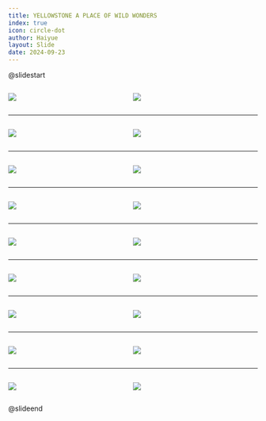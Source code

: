 ```yaml
---
title: YELLOWSTONE A PLACE OF WILD WONDERS
index: true
icon: circle-dot
author: Haiyue
layout: Slide
date: 2024-09-23
---
```

 
@slidestart

<div style="display:flex">
<div style="flex:1">

![](https://raw.githubusercontent.com/yclord/reading/refs/heads/master/english/Level-N/YELLOWSTONE%20A%20PLACE%20OF%20WILD%20WONDERS/001.webp)
</div>
<div style="flex:1">

![](https://raw.githubusercontent.com/yclord/reading/refs/heads/master/english/Level-N/YELLOWSTONE%20A%20PLACE%20OF%20WILD%20WONDERS/002.webp)
</div>
</div>

---

<div style="display:flex">
<div style="flex:1">

![](https://raw.githubusercontent.com/yclord/reading/refs/heads/master/english/Level-N/YELLOWSTONE%20A%20PLACE%20OF%20WILD%20WONDERS/003.webp)
</div>
<div style="flex:1">

![](https://raw.githubusercontent.com/yclord/reading/refs/heads/master/english/Level-N/YELLOWSTONE%20A%20PLACE%20OF%20WILD%20WONDERS/004.webp)
</div>
</div>

---

<div style="display:flex">
<div style="flex:1">

![](https://raw.githubusercontent.com/yclord/reading/refs/heads/master/english/Level-N/YELLOWSTONE%20A%20PLACE%20OF%20WILD%20WONDERS/005.webp)
</div>
<div style="flex:1">

![](https://raw.githubusercontent.com/yclord/reading/refs/heads/master/english/Level-N/YELLOWSTONE%20A%20PLACE%20OF%20WILD%20WONDERS/006.webp)
</div>
</div>

---

<div style="display:flex">
<div style="flex:1">

![](https://raw.githubusercontent.com/yclord/reading/refs/heads/master/english/Level-N/YELLOWSTONE%20A%20PLACE%20OF%20WILD%20WONDERS/007.webp)
</div>
<div style="flex:1">

![](https://raw.githubusercontent.com/yclord/reading/refs/heads/master/english/Level-N/YELLOWSTONE%20A%20PLACE%20OF%20WILD%20WONDERS/008.webp)
</div>
</div>

---

<div style="display:flex">
<div style="flex:1">

![](https://raw.githubusercontent.com/yclord/reading/refs/heads/master/english/Level-N/YELLOWSTONE%20A%20PLACE%20OF%20WILD%20WONDERS/009.webp)
</div>
<div style="flex:1">

![](https://raw.githubusercontent.com/yclord/reading/refs/heads/master/english/Level-N/YELLOWSTONE%20A%20PLACE%20OF%20WILD%20WONDERS/010.webp)
</div>
</div>

---

<div style="display:flex">
<div style="flex:1">

![](https://raw.githubusercontent.com/yclord/reading/refs/heads/master/english/Level-N/YELLOWSTONE%20A%20PLACE%20OF%20WILD%20WONDERS/011.webp)
</div>
<div style="flex:1">

![](https://raw.githubusercontent.com/yclord/reading/refs/heads/master/english/Level-N/YELLOWSTONE%20A%20PLACE%20OF%20WILD%20WONDERS/012.webp)
</div>
</div>

---

<div style="display:flex">
<div style="flex:1">

![](https://raw.githubusercontent.com/yclord/reading/refs/heads/master/english/Level-N/YELLOWSTONE%20A%20PLACE%20OF%20WILD%20WONDERS/013.webp)
</div>
<div style="flex:1">

![](https://raw.githubusercontent.com/yclord/reading/refs/heads/master/english/Level-N/YELLOWSTONE%20A%20PLACE%20OF%20WILD%20WONDERS/014.webp)
</div>
</div>

---

<div style="display:flex">
<div style="flex:1">

![](https://raw.githubusercontent.com/yclord/reading/refs/heads/master/english/Level-N/YELLOWSTONE%20A%20PLACE%20OF%20WILD%20WONDERS/015.webp)
</div>
<div style="flex:1">

![](https://raw.githubusercontent.com/yclord/reading/refs/heads/master/english/Level-N/YELLOWSTONE%20A%20PLACE%20OF%20WILD%20WONDERS/016.webp)
</div>
</div>

---

<div style="display:flex">
<div style="flex:1">

![](https://raw.githubusercontent.com/yclord/reading/refs/heads/master/english/Level-N/YELLOWSTONE%20A%20PLACE%20OF%20WILD%20WONDERS/017.webp)
</div>
<div style="flex:1">

![](https://raw.githubusercontent.com/yclord/reading/refs/heads/master/english/Level-N/YELLOWSTONE%20A%20PLACE%20OF%20WILD%20WONDERS/018.webp)
</div>
</div>

@slideend